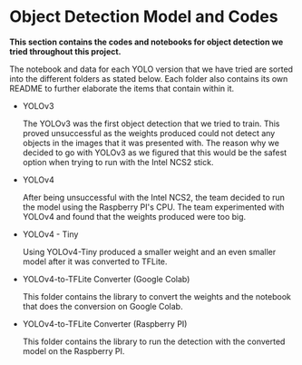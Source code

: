 # Object Detection Model and Codes

**This section contains the codes and notebooks for object detection we tried throughout this project.**

The notebook and data for each YOLO version that we have tried are sorted into the different folders as stated below. Each folder also contains its own README to further elaborate the items that contain within it.

- YOLOv3

  The YOLOv3 was the first object detection that we tried to train. This proved unsuccessful as the weights produced could not detect any objects in the images that it was presented with. The reason why we decided to go with YOLOv3 as we figured that this would be the safest option when trying to run with the Intel NCS2 stick.

- YOLOv4

  After being unsuccessful with the Intel NCS2, the team decided to run the model using the Raspberry PI's CPU. The team experimented with YOLOv4 and found that the weights produced were too big.

- YOLOv4 - Tiny

  Using YOLOv4-Tiny produced a smaller weight and an even smaller model after it was converted to TFLite.

- YOLOv4-to-TFLite Converter (Google Colab)

  This folder contains the library to convert the weights and the notebook that does the conversion on Google Colab.
  
- YOLOv4-to-TFLite Converter (Raspberry PI)

  This folder contains the library to run the detection with the converted model on the Raspberry PI.
  
  

